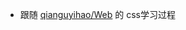 * 跟随 [qianguyihao/Web](https://github.com/qianguyihao/Web/tree/master/02-CSS%E5%9F%BA%E7%A1%80) 的 css学习过程